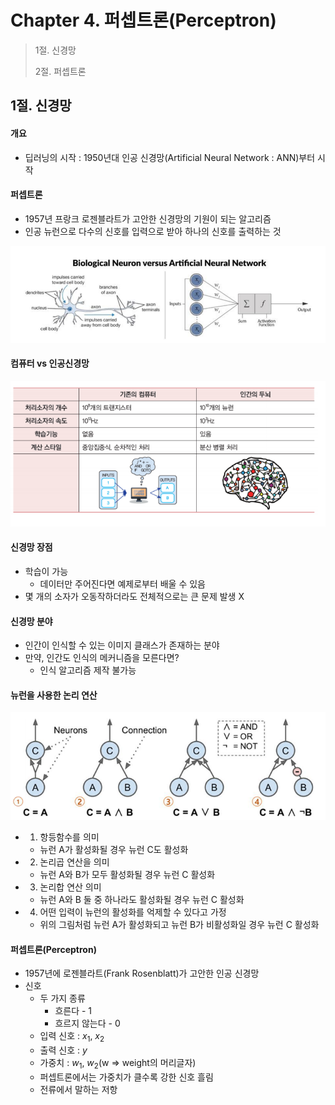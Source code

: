 #  Chapter 4. 퍼셉트론(Perceptron)

> 1절. 신경망
>
> 2절. 퍼셉트론


## 1절. 신경망
#### 개요
* 딥러닝의 시작 : 1950년대 인공 신경망(Artificial Neural Network : ANN)부터 시작


#### 퍼셉트론
* 1957년 프랑크 로젠블라트가 고안한 신경망의 기원이 되는 알고리즘
* 인공 뉴런으로 다수의 신호를 입력으로 받아 하나의 신호를 출력하는 것

![ANN](https://github.com/BangYunseo/TIL/blob/main/AI/DeepLearning/Image/ch04/ANN.PNG)

#### 컴퓨터 vs 인공신경망

![CAI](https://github.com/BangYunseo/TIL/blob/main/AI/DeepLearning/Image/ch04/CAI.PNG)

#### 신경망 장점
* 학습이 가능
    * 데이터만 주어진다면 예제로부터 배울 수 있음
* 몇 개의 소자가 오동작하더라도 전체적으로는 큰 문제 발생 X

#### 신경망 분야
* 인간이 인식할 수 있는 이미지 클래스가 존재하는 분야
* 만약, 인간도 인식의 메커니즘을 모른다면?
    * 인식 알고리즘 제작 불가능

#### 뉴런을 사용한 논리 연산

![1234](https://github.com/BangYunseo/TIL/blob/main/AI/DeepLearning/Image/ch04/1234.PNG)

* 1) 항등함수를 의미 
    * 뉴런 A가 활성화될 경우 뉴런 C도 활성화
* 2) 논리곱 연산을 의미
    * 뉴런 A와 B가 모두 활성화될 경우 뉴런 C 활성화
* 3) 논리합 연산 의미
    * 뉴런 A와 B 둘 중 하나라도 활성화될 경우 뉴런 C 활성화
* 4) 어떤 입력이 뉴런의 활성화를 억제할 수 있다고 가정
    * 위의 그림처럼 뉴런 A가 활성화되고 뉴런 B가 비활성화일 경우 뉴런 C 활성화

#### 퍼셉트론(Perceptron)
* 1957년에 로젠블라트(Frank Rosenblatt)가 고안한 인공 신경망
* 신호
    * 두 가지 종류 
        * 흐른다 - 1
        * 흐르지 않는다 - 0
    * 입력 신호 : $x_1$, $x_2$
    * 출력 신호 : $y$
    * 가중치 : $w_1$, $w_2$(w => weight의 머리글자)
    * 퍼셉트론에서는 가중치가 클수록 강한 신호 흘림
    * 전류에서 말하는 저항
